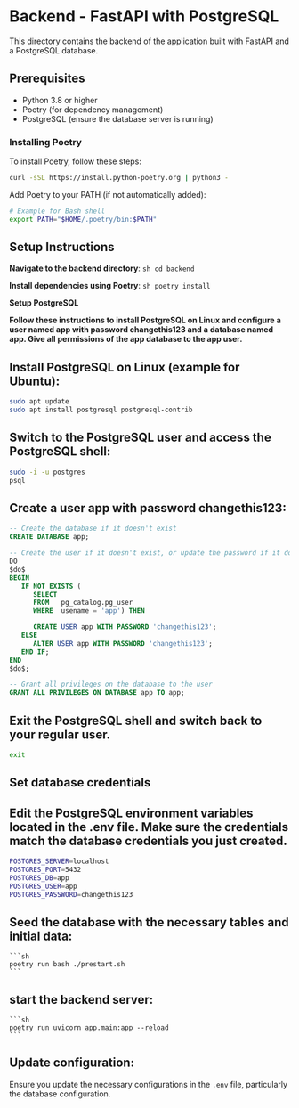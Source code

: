 # Backend - FastAPI with PostgreSQL

This directory contains the backend of the application built with FastAPI and a PostgreSQL database.

## Prerequisites
- Python 3.8 or higher
- Poetry (for dependency management)
- PostgreSQL (ensure the database server is running)

### Installing Poetry

To install Poetry, follow these steps:
```sh
curl -sSL https://install.python-poetry.org | python3 -
```

Add Poetry to your PATH (if not automatically added):
```sh
# Example for Bash shell
export PATH="$HOME/.poetry/bin:$PATH"
```

## Setup Instructions

 **Navigate to the backend directory**:
    ```sh
    cd backend
    ```

 **Install dependencies using Poetry**:
    ```sh
    poetry install
    ```

 **Setup PostgreSQL**

**Follow these instructions to install PostgreSQL on Linux and configure a user named app with password changethis123 and a database named app. Give all permissions of the app database to the app user.**

## Install PostgreSQL on Linux (example for Ubuntu):

```bash
sudo apt update
sudo apt install postgresql postgresql-contrib
```

## Switch to the PostgreSQL user and access the PostgreSQL shell:

```bash
sudo -i -u postgres
psql
```

## Create a user app with password changethis123:

```sql
-- Create the database if it doesn't exist
CREATE DATABASE app;

-- Create the user if it doesn't exist, or update the password if it does
DO
$do$
BEGIN
   IF NOT EXISTS (
      SELECT
      FROM   pg_catalog.pg_user
      WHERE  usename = 'app') THEN

      CREATE USER app WITH PASSWORD 'changethis123';
   ELSE
      ALTER USER app WITH PASSWORD 'changethis123';
   END IF;
END
$do$;

-- Grant all privileges on the database to the user
GRANT ALL PRIVILEGES ON DATABASE app TO app;
```

## Exit the PostgreSQL shell and switch back to your regular user.

```bash
exit
```

## Set database credentials

## Edit the PostgreSQL environment variables located in the .env file. Make sure the credentials match the database credentials you just created.

```bash
POSTGRES_SERVER=localhost
POSTGRES_PORT=5432
POSTGRES_DB=app
POSTGRES_USER=app
POSTGRES_PASSWORD=changethis123
```

## Seed the database with the necessary tables and initial data:
    ```sh
    poetry run bash ./prestart.sh
    ```

## start the backend server:
    ```sh
    poetry run uvicorn app.main:app --reload
    ```

## Update configuration:
   Ensure you update the necessary configurations in the `.env` file, particularly the database configuration.
